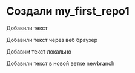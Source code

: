 ﻿# Создали my_first_repo1

Добавили текст

Добавили текст через веб браузер

Добавим текст локально

Добавили текст в новой ветке newbranch